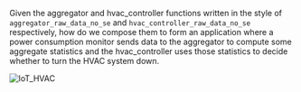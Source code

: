 Given the aggregator and hvac_controller functions written in the style of
`aggregator_raw_data_no_se` and `hvac_controller_raw_data_no_se` respectively,
how do we compose them to form an application where a power consumption
monitor sends data to the aggregator to compute some aggregate statistics and
the hvac_controller uses those statistics to decide whether to turn the HVAC
system down.

![IoT_HVAC]()



